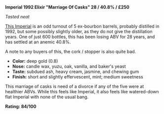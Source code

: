 **Imperial 1992 Elixir "Marriage Of Casks" 28 / 40.8% / £250**

*Tasted neat*

[This Imperial](https://www.whiskybase.com/whiskies/whisky/158095/imperial-28-year-old-eld) is an odd turnout of 5 ex-bourbon barrels, probably distilled in 1992, but some possibly slightly older, as they do not give the distillation years.  One of just 600 bottles, this has been losing ABV for 28 years, and has settled at an anemic 40.8%.

A note to any buyers of this, the cork / stopper is also quite bad.

* **Color:** deep gold (0.8)
* **Nose:** candle wax, yuzu, oak, vanilla, and baker's yeast
* **Taste:** subdued ash, heavy cream, jasmine, and chewing gum
* **Finish:** short and slightly effervescent, mint; medium sweetness

This marriage of casks is need of a divorce if any of the five were at healthier ABVs.  While this feels like Imperial, it also feels like watered-down flat Imperial with none of the usual bang.

**Rating: 84/100**